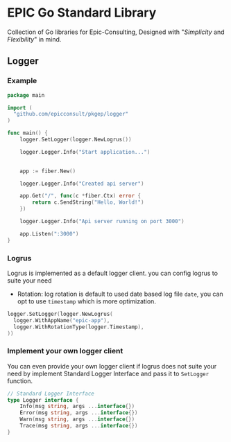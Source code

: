 # EPIC Go Standard Library
Collection of Go libraries for Epic-Consulting, Designed with "*Simplicity* and *Flexibility*" in mind.

## Logger

### Example
```go
package main

import (
  "github.com/epicconsult/pkgep/logger"
)

func main() {
	logger.SetLogger(logger.NewLogrus())

	logger.Logger.Info("Start application...")

  
	app := fiber.New()

	logger.Logger.Info("Created api server")

	app.Get("/", func(c *fiber.Ctx) error {
		return c.SendString("Hello, World!")
	})

	logger.Logger.Info("Api server running on port 3000")

	app.Listen(":3000")
}
```
### Logrus
Logrus is implemented as a default logger client. you can config logrus to suite your need
* Rotation: log rotation is default to used date based log file ```date```, you can opt to use ```timestamp``` which is more optimization.

```go
logger.SetLogger(logger.NewLogrus(
  logger.WithAppName("epic-app"),
  logger.WithRotationType(logger.Timestamp),
))
```

### Implement your own logger client
You can even provide your own logger client if logrus does not suite your need by implement Standard Logger Interface and pass it to ```SetLogger``` function.

```go
// Standard Logger Interface
type Logger interface {
    Info(msg string, args ...interface{})
    Error(msg string, args ...interface{})
    Warn(msg string, args ...interface{})
    Trace(msg string, args ...interface{})
}
```